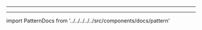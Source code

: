 - - -
- - -

import PatternDocs from '../../../../../src/components/docs/pattern'

<PatternDocs pattern='hugo' />
